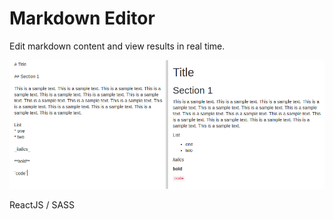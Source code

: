 # Markdown Editor

Edit markdown content and view results in real time.

![Screenshot](https://raw.githubusercontent.com/saturnths/markdown-editor/master/screenshots/example.png)

ReactJS / SASS
